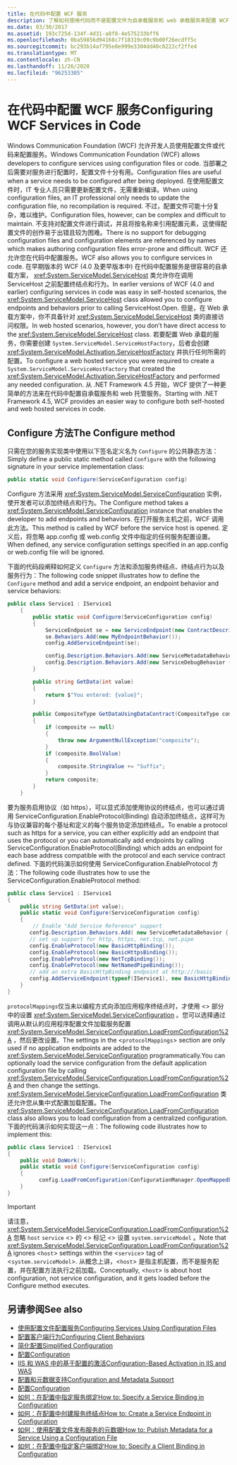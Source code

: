 ```yaml
---
title: 在代码中配置 WCF 服务
description: 了解如何使用代码而不是配置文件为自承载服务和 web 承载服务来配置 WCF 服务。
ms.date: 03/30/2017
ms.assetid: 193c725d-134f-4d31-a8f8-4e575233bff6
ms.openlocfilehash: 0ba59856d94168c7f18319c09c9b00f26ecdff5c
ms.sourcegitcommit: bc293b14af795e0e999e3304dd40c0222cf2ffe4
ms.translationtype: MT
ms.contentlocale: zh-CN
ms.lasthandoff: 11/26/2020
ms.locfileid: "96253305"
---
```

# <a name="configuring-wcf-services-in-code"></a><span data-ttu-id="7e1b2-103">在代码中配置 WCF 服务</span><span class="sxs-lookup"><span data-stu-id="7e1b2-103">Configuring WCF Services in Code</span></span>

<span data-ttu-id="7e1b2-104">Windows Communication Foundation (WCF) 允许开发人员使用配置文件或代码来配置服务。</span><span class="sxs-lookup"><span data-stu-id="7e1b2-104">Windows Communication Foundation (WCF) allows developers to configure services using configuration files or code.</span></span>  <span data-ttu-id="7e1b2-105">当部署之后需要对服务进行配置时，配置文件十分有用。</span><span class="sxs-lookup"><span data-stu-id="7e1b2-105">Configuration files are useful when a service needs to be configured after being deployed.</span></span> <span data-ttu-id="7e1b2-106">在使用配置文件时，IT 专业人员只需要更新配置文件，无需重新编译。</span><span class="sxs-lookup"><span data-stu-id="7e1b2-106">When using configuration files, an IT professional only needs to update the configuration file, no recompilation is required.</span></span> <span data-ttu-id="7e1b2-107">不过，配置文件可能十分复杂，难以维护。</span><span class="sxs-lookup"><span data-stu-id="7e1b2-107">Configuration files, however, can be complex and difficult to maintain.</span></span> <span data-ttu-id="7e1b2-108">不支持对配置文件进行调试，并且将按名称来引用配置元素，这使得配置文件的创作易于出错且较为困难。</span><span class="sxs-lookup"><span data-stu-id="7e1b2-108">There is no support for debugging configuration files and configuration elements are referenced by names which makes authoring configuration files error-prone and difficult.</span></span> <span data-ttu-id="7e1b2-109">WCF 还允许您在代码中配置服务。</span><span class="sxs-lookup"><span data-stu-id="7e1b2-109">WCF also allows you to configure services in code.</span></span> <span data-ttu-id="7e1b2-110">在早期版本的 WCF (4.0 及更早版本中) 在代码中配置服务是很容易的自承载方案， <xref:System.ServiceModel.ServiceHost> 类允许你在调用 ServiceHost 之前配置终结点和行为。</span><span class="sxs-lookup"><span data-stu-id="7e1b2-110">In earlier versions of WCF (4.0 and earlier) configuring services in code was easy in self-hosted scenarios, the <xref:System.ServiceModel.ServiceHost> class allowed you to configure endpoints and behaviors prior to calling ServiceHost.Open.</span></span> <span data-ttu-id="7e1b2-111">但是，在 Web 承载方案中，你不具备针对 <xref:System.ServiceModel.ServiceHost> 类的直接访问权限。</span><span class="sxs-lookup"><span data-stu-id="7e1b2-111">In web hosted scenarios, however, you don’t have direct access to the <xref:System.ServiceModel.ServiceHost> class.</span></span> <span data-ttu-id="7e1b2-112">若要配置 Web 承载的服务，你需要创建 `System.ServiceModel.ServiceHostFactory`，后者会创建 <xref:System.ServiceModel.Activation.ServiceHostFactory> 并执行任何所需的配置。</span><span class="sxs-lookup"><span data-stu-id="7e1b2-112">To configure a web hosted service you were required to create a `System.ServiceModel.ServiceHostFactory` that created the <xref:System.ServiceModel.Activation.ServiceHostFactory> and performed any needed configuration.</span></span> <span data-ttu-id="7e1b2-113">从 .NET Framework 4.5 开始，WCF 提供了一种更简单的方法来在代码中配置自承载服务和 web 托管服务。</span><span class="sxs-lookup"><span data-stu-id="7e1b2-113">Starting with .NET Framework 4.5, WCF provides an easier way to configure both self-hosted and web hosted services in code.</span></span>

## <a name="the-configure-method"></a><span data-ttu-id="7e1b2-114">Configure 方法</span><span class="sxs-lookup"><span data-stu-id="7e1b2-114">The Configure method</span></span>

 <span data-ttu-id="7e1b2-115">只需在您的服务实现类中使用以下签名定义名为 `Configure` 的公共静态方法：</span><span class="sxs-lookup"><span data-stu-id="7e1b2-115">Simply define a public static method called `Configure` with the following signature in your service implementation class:</span></span>

```csharp
public static void Configure(ServiceConfiguration config)
```

 <span data-ttu-id="7e1b2-116">Configure 方法采用 <xref:System.ServiceModel.ServiceConfiguration> 实例，使开发者可以添加终结点和行为。</span><span class="sxs-lookup"><span data-stu-id="7e1b2-116">The Configure method takes a <xref:System.ServiceModel.ServiceConfiguration> instance that enables the developer to add endpoints and behaviors.</span></span> <span data-ttu-id="7e1b2-117">在打开服务主机之前，WCF 调用此方法。</span><span class="sxs-lookup"><span data-stu-id="7e1b2-117">This method is called by WCF before the service host is opened.</span></span> <span data-ttu-id="7e1b2-118">定义后，将忽略 app.config 或 web.config 文件中指定的任何服务配置设置。</span><span class="sxs-lookup"><span data-stu-id="7e1b2-118">When defined, any service configuration settings specified in an app.config or web.config file will be ignored.</span></span>

 <span data-ttu-id="7e1b2-119">下面的代码段阐释如何定义 `Configure` 方法和添加服务终结点、终结点行为以及服务行为：</span><span class="sxs-lookup"><span data-stu-id="7e1b2-119">The following code snippet illustrates how to define the `Configure` method and add a service endpoint, an endpoint behavior and service behaviors:</span></span>

```csharp
public class Service1 : IService1
    {
        public static void Configure(ServiceConfiguration config)
        {
            ServiceEndpoint se = new ServiceEndpoint(new ContractDescription("IService1"), new BasicHttpBinding(), new EndpointAddress("basic"));
            se.Behaviors.Add(new MyEndpointBehavior());
            config.AddServiceEndpoint(se);

            config.Description.Behaviors.Add(new ServiceMetadataBehavior { HttpGetEnabled = true });
            config.Description.Behaviors.Add(new ServiceDebugBehavior { IncludeExceptionDetailInFaults = true });
        }

        public string GetData(int value)
        {
            return $"You entered: {value}";
        }

        public CompositeType GetDataUsingDataContract(CompositeType composite)
        {
            if (composite == null)
            {
                throw new ArgumentNullException("composite");
            }
            if (composite.BoolValue)
            {
                composite.StringValue += "Suffix";
            }
            return composite;
        }
    }
```

 <span data-ttu-id="7e1b2-120">要为服务启用协议（如 https），可以显式添加使用协议的终结点，也可以通过调用 ServiceConfiguration.EnableProtocol(Binding) 自动添加终结点，这样可为与协议兼容的每个基址和定义的每个服务协定添加终结点。</span><span class="sxs-lookup"><span data-stu-id="7e1b2-120">To enable a protocol such as https for a service, you can either explicitly add an endpoint that uses the protocol or you can automatically add endpoints by calling ServiceConfiguration.EnableProtocol(Binding) which adds an endpoint for each base address compatible with the protocol and each service contract defined.</span></span> <span data-ttu-id="7e1b2-121">下面的代码演示如何使用 ServiceConfiguration.EnableProtocol 方法：</span><span class="sxs-lookup"><span data-stu-id="7e1b2-121">The following code illustrates how to use the ServiceConfiguration.EnableProtocol method:</span></span>

```csharp
public class Service1 : IService1
{
    public string GetData(int value);
    public static void Configure(ServiceConfiguration config)
    {
        // Enable "Add Service Reference" support
       config.Description.Behaviors.Add( new ServiceMetadataBehavior { HttpGetEnabled = true });
       // set up support for http, https, net.tcp, net.pipe
       config.EnableProtocol(new BasicHttpBinding());
       config.EnableProtocol(new BasicHttpsBinding());
       config.EnableProtocol(new NetTcpBinding());
       config.EnableProtocol(new NetNamedPipeBinding());
       // add an extra BasicHttpBinding endpoint at http:///basic
       config.AddServiceEndpoint(typeof(IService1), new BasicHttpBinding(),"basic");
    }
}
```

 <span data-ttu-id="7e1b2-122">`protocolMappings`仅当未以编程方式向添加应用程序终结点时，才使用 <> 部分中的设置 <xref:System.ServiceModel.ServiceConfiguration> 。您可以选择通过调用从默认的应用程序配置文件加载服务配置 <xref:System.ServiceModel.ServiceConfiguration.LoadFromConfiguration%2A> ，然后更改设置。</span><span class="sxs-lookup"><span data-stu-id="7e1b2-122">The settings in the <`protocolMappings`> section are only used if no application endpoints are added to the <xref:System.ServiceModel.ServiceConfiguration> programmatically.You can optionally load the service configuration from the default application configuration file by calling <xref:System.ServiceModel.ServiceConfiguration.LoadFromConfiguration%2A> and then change the settings.</span></span> <span data-ttu-id="7e1b2-123"><xref:System.ServiceModel.ServiceConfiguration.LoadFromConfiguration> 类还允许您从集中式配置加载配置。</span><span class="sxs-lookup"><span data-stu-id="7e1b2-123">The <xref:System.ServiceModel.ServiceConfiguration.LoadFromConfiguration> class also allows you to load configuration from a centralized configuration.</span></span> <span data-ttu-id="7e1b2-124">下面的代码演示如何实现这一点：</span><span class="sxs-lookup"><span data-stu-id="7e1b2-124">The following code illustrates how to implement this:</span></span>

```csharp
public class Service1 : IService1
{
    public void DoWork();
    public static void Configure(ServiceConfiguration config)
    {
          config.LoadFromConfiguration(ConfigurationManager.OpenMappedExeConfiguration(new ExeConfigurationFileMap { ExeConfigFilename = @"c:\sharedConfig\MyConfig.config" }, ConfigurationUserLevel.None));
    }
}
```

> [!IMPORTANT]
> <span data-ttu-id="7e1b2-125">请注意， <xref:System.ServiceModel.ServiceConfiguration.LoadFromConfiguration%2A> 忽略 `host` `service` <> 的 <> 标记 <> 设置 `system.serviceModel` 。</span><span class="sxs-lookup"><span data-stu-id="7e1b2-125">Note that <xref:System.ServiceModel.ServiceConfiguration.LoadFromConfiguration%2A> ignores <`host`> settings within the <`service`> tag of <`system.serviceModel`>.</span></span> <span data-ttu-id="7e1b2-126">从概念上讲，<`host`> 是指主机配置，而不是服务配置，并在配置方法执行之前加载。</span><span class="sxs-lookup"><span data-stu-id="7e1b2-126">Conceptually, <`host`> is about host configuration, not service configuration, and it gets loaded before the Configure method executes.</span></span>

## <a name="see-also"></a><span data-ttu-id="7e1b2-127">另请参阅</span><span class="sxs-lookup"><span data-stu-id="7e1b2-127">See also</span></span>

- [<span data-ttu-id="7e1b2-128">使用配置文件配置服务</span><span class="sxs-lookup"><span data-stu-id="7e1b2-128">Configuring Services Using Configuration Files</span></span>](configuring-services-using-configuration-files.md)
- [<span data-ttu-id="7e1b2-129">配置客户端行为</span><span class="sxs-lookup"><span data-stu-id="7e1b2-129">Configuring Client Behaviors</span></span>](configuring-client-behaviors.md)
- [<span data-ttu-id="7e1b2-130">简化配置</span><span class="sxs-lookup"><span data-stu-id="7e1b2-130">Simplified Configuration</span></span>](simplified-configuration.md)
- [<span data-ttu-id="7e1b2-131">配置</span><span class="sxs-lookup"><span data-stu-id="7e1b2-131">Configuration</span></span>](./samples/configuration-sample.md)
- [<span data-ttu-id="7e1b2-132">IIS 和 WAS 中的基于配置的激活</span><span class="sxs-lookup"><span data-stu-id="7e1b2-132">Configuration-Based Activation in IIS and WAS</span></span>](./feature-details/configuration-based-activation-in-iis-and-was.md)
- [<span data-ttu-id="7e1b2-133">配置和元数据支持</span><span class="sxs-lookup"><span data-stu-id="7e1b2-133">Configuration and Metadata Support</span></span>](./extending/configuration-and-metadata-support.md)
- [<span data-ttu-id="7e1b2-134">配置</span><span class="sxs-lookup"><span data-stu-id="7e1b2-134">Configuration</span></span>](./diagnostics/exceptions-reference/configuration.md)
- [<span data-ttu-id="7e1b2-135">如何：在配置中指定服务绑定</span><span class="sxs-lookup"><span data-stu-id="7e1b2-135">How to: Specify a Service Binding in Configuration</span></span>](how-to-specify-a-service-binding-in-configuration.md)
- [<span data-ttu-id="7e1b2-136">如何：在配置中创建服务终结点</span><span class="sxs-lookup"><span data-stu-id="7e1b2-136">How to: Create a Service Endpoint in Configuration</span></span>](./feature-details/how-to-create-a-service-endpoint-in-configuration.md)
- [<span data-ttu-id="7e1b2-137">如何：使用配置文件发布服务的元数据</span><span class="sxs-lookup"><span data-stu-id="7e1b2-137">How to: Publish Metadata for a Service Using a Configuration File</span></span>](./feature-details/how-to-publish-metadata-for-a-service-using-a-configuration-file.md)
- [<span data-ttu-id="7e1b2-138">如何：在配置中指定客户端绑定</span><span class="sxs-lookup"><span data-stu-id="7e1b2-138">How to: Specify a Client Binding in Configuration</span></span>](how-to-specify-a-client-binding-in-configuration.md)
